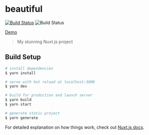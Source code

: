 # beautiful

[![Build Status](https://travis-ci.com/Bizhev/beautiful.svg?branch=master)](https://travis-ci.com/Bizhev/beautiful)
![Build Status](https://david-dm.org/bizhev/beautiful.svg)

[Demo](https://bizhev.github.io/beautiful/)
> My stunning Nuxt.js project

## Build Setup

``` bash
# install dependencies
$ yarn install

# serve with hot reload at localhost:3000
$ yarn dev

# build for production and launch server
$ yarn build
$ yarn start

# generate static project
$ yarn generate
```

For detailed explanation on how things work, check out [Nuxt.js docs](https://nuxtjs.org).
